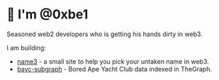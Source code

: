 # 👋 I'm @0xbe1

Seasoned web2 developers who is getting his hands dirty in web3.

I am building:
- [name3](https://name3.org) - a small site to help you pick your untaken name in web3.
- [bayc-subgraph](https://github.com/0xbe1/bayc-subgraph) - Bored Ape Yacht Club data indexed in TheGraph.

<!---
0xbe1/0xbe1 is a ✨ special ✨ repository because its `README.md` (this file) appears on your GitHub profile.
You can click the Preview link to take a look at your changes.
--->
